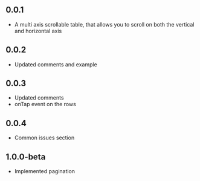 ## 0.0.1

* A multi axis scrollable table, that allows you to scroll on both the vertical and horizontal axis

## 0.0.2

* Updated comments and example

## 0.0.3

* Updated comments
* onTap event on the rows

## 0.0.4

* Common issues section

## 1.0.0-beta

* Implemented pagination